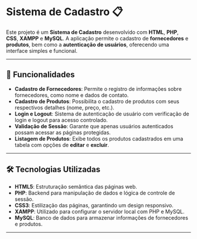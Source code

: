 # Sistema de Cadastro 📋

Este projeto é um **Sistema de Cadastro** desenvolvido com **HTML**, **PHP**, **CSS**, **XAMPP** e **MySQL**. A aplicação permite o cadastro de **fornecedores** e **produtos**, bem como a **autenticação de usuários**, oferecendo uma interface simples e funcional.

---

## 🚀 Funcionalidades

- **Cadastro de Fornecedores**: Permite o registro de informações sobre fornecedores, como nome e dados de contato.
- **Cadastro de Produtos**: Possibilita o cadastro de produtos com seus respectivos detalhes (nome, preço, etc.).
- **Login e Logout**: Sistema de autenticação de usuário com verificação de login e logout para acesso controlado.
- **Validação de Sessão**: Garante que apenas usuários autenticados possam acessar as páginas protegidas.
- **Listagem de Produtos**: Exibe todos os produtos cadastrados em uma tabela com opções de **editar** e **excluir**.

---

## 🛠 Tecnologias Utilizadas

- **HTML5**: Estruturação semântica das páginas web.
- **PHP**: Backend para manipulação de dados e lógica de controle de sessão.
- **CSS3**: Estilização das páginas, garantindo um design responsivo.
- **XAMPP**: Utilizado para configurar o servidor local com PHP e MySQL.
- **MySQL**: Banco de dados para armazenar informações de fornecedores e produtos.

---
